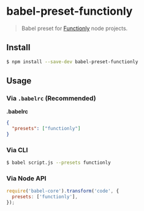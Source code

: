 # babel-preset-functionly

> Babel preset for [Functionly](https://www.npmjs.com/package/functionly) node projects.

## Install

```sh
$ npm install --save-dev babel-preset-functionly
```

## Usage

### Via `.babelrc` (Recommended)

**.babelrc**

```json
{
  "presets": ["functionly"]
}
```

### Via CLI

```sh
$ babel script.js --presets functionly
```

### Via Node API

```javascript
require('babel-core').transform('code', {
  presets: ['functionly'],
});
```